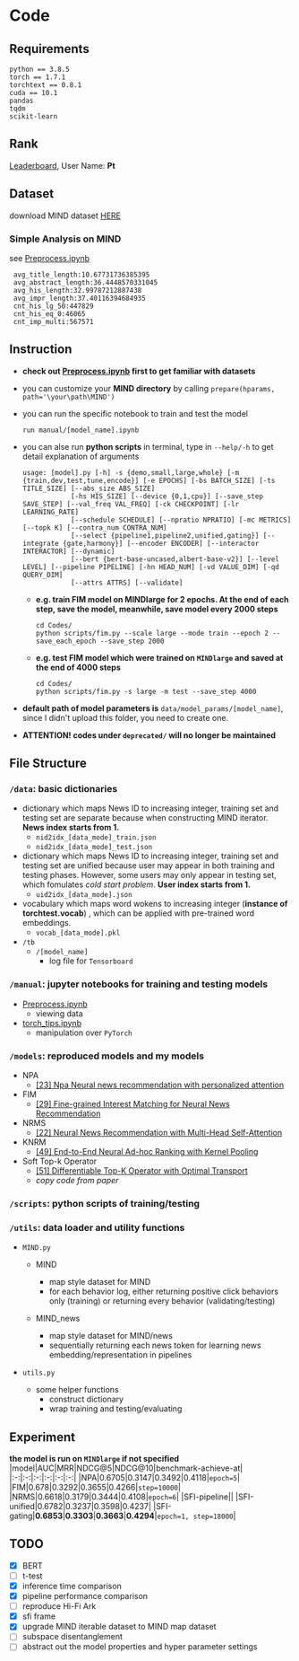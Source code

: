 # Code
## Requirements
```shell
python == 3.8.5
torch == 1.7.1
torchtext == 0.8.1
cuda == 10.1
pandas
tqdm
scikit-learn
```
## Rank
[Leaderboard](https://msnews.github.io/#leaderboard), User Name: **Pt**
## Dataset
download MIND dataset [HERE](https://msnews.github.io/)
### Simple Analysis on MIND
see [Preprocess.ipynb](manual/Preprocess.ipynb)
```
 avg_title_length:10.67731736385395
 avg_abstract_length:36.4448570331045
 avg_his_length:32.99787212887438
 avg_impr_length:37.40116394684935
 cnt_his_lg_50:447829
 cnt_his_eq_0:46065
 cnt_imp_multi:567571
```

## Instruction
- **check out [Preprocess.ipynb](manual/Preprocess.ipynb) first to get familiar with datasets**
- you can customize your **MIND directory** by calling `prepare(hparams, path='\your\path\MIND')`

- you can run the specific notebook to train and test the model
  ```shell
  run manual/[model_name].ipynb
  ```

- you can alse run **python scripts** in terminal, type in `--help/-h` to get detail explanation of arguments
  ```shell
  usage: [model].py [-h] -s {demo,small,large,whole} [-m {train,dev,test,tune,encode}] [-e EPOCHS] [-bs BATCH_SIZE] [-ts TITLE_SIZE] [--abs_size ABS_SIZE]
              [-hs HIS_SIZE] [--device {0,1,cpu}] [--save_step SAVE_STEP] [--val_freq VAL_FREQ] [-ck CHECKPOINT] [-lr LEARNING_RATE]
              [--schedule SCHEDULE] [--npratio NPRATIO] [-mc METRICS] [--topk K] [--contra_num CONTRA_NUM]
              [--select {pipeline1,pipeline2,unified,gating}] [--integrate {gate,harmony}] [--encoder ENCODER] [--interactor INTERACTOR] [--dynamic]
              [--bert {bert-base-uncased,albert-base-v2}] [--level LEVEL] [--pipeline PIPELINE] [-hn HEAD_NUM] [-vd VALUE_DIM] [-qd QUERY_DIM]
              [--attrs ATTRS] [--validate]
  ```
  - **e.g. train FIM model on MINDlarge for 2 epochs. At the end of each step, save the model, meanwhile, save model every 2000 steps**
    ```shell
    cd Codes/
    python scripts/fim.py --scale large --mode train --epoch 2 --save_each_epoch --save_step 2000
    ```
  - **e.g. test FIM model which were trained on `MINDlarge` and saved at the end of 4000 steps**
    ```shell
    cd Codes/
    python scripts/fim.py -s large -m test --save_step 4000
    ```
- **default path of model parameters is** `data/model_params/[model_name]`, since I didn't upload this folder, you need to create one.

- **ATTENTION! codes under `deprecated/` will no longer be maintained**


## File Structure
### `/data`: basic dictionaries
  - dictionary which maps News ID to increasing integer, training set and testing set are separate because when constructing MIND iterator. **News index starts from 1.**
    - `nid2idx_[data_mode]_train.json`
    - `nid2idx_[data_mode]_test.json`
  - dictionary which maps News ID to increasing integer, training set and testing set are unified because user may appear in both training and testing phases. However, some users may only appear in testing set, which fomulates *cold start problem*. **User index starts from 1.**
    - `uid2idx_[data_mode].json`
  - vocabulary which maps word wokens to increasing integer (**instance of torchtest.vocab**) , which can be applied with pre-trained word embeddings.
    - `vocab_[data_mode].pkl`
  - `/tb`
    - `/[model_name]`
      - log file for `Tensorboard`

### `/manual`: jupyter notebooks for training and testing models
  - [Preprocess.ipynb](manual/Preprocess.ipynb)
    - viewing data
  - [torch_tips.ipynb](manual/torch_tips.ipynb)
    - manipulation over `PyTorch`

### `/models`: reproduced models and my models
  - NPA
    - [[23] Npa Neural news recommendation with personalized attention](https://dl.acm.org/doi/abs/10.1145/3292500.3330665)
  - FIM
    - [[29] Fine-grained Interest Matching for Neural News Recommendation](https://www.aclweb.org/anthology/2020.acl-main.77.pdf)
  - NRMS
    - [[22] Neural News Recommendation with Multi-Head Self-Attention](https://www.aclweb.org/anthology/D19-1671.pdf)
  - KNRM
    - [[49] End-to-End Neural Ad-hoc Ranking with Kernel Pooling](https://dl.acm.org/doi/pdf/10.1145/3077136.3080809)
  - Soft Top-k Operator
    - [[51] Differentiable Top-K Operator with Optimal Transport](https://arxiv.org/pdf/2002.06504.pdf)
    - *copy code from paper*

### `/scripts`: python scripts of training/testing

### `/utils`: data loader and utility functions
- `MIND.py`
  - MIND
    - map style dataset for MIND
    - for each behavior log, either returning positive click behaviors only (training) or returning every behavior (validating/testing)

  - MIND_news
    - map style dataset for MIND/news
    - sequentially returning each news token for learning news embedding/representation in pipelines

- `utils.py`
  - some helper functions
    - construct dictionary
    - wrap training and testing/evaluating

## Experiment
**the model is run on `MINDlarge` if not specified**
|model|AUC|MRR|NDCG@5|NDCG@10|benchmark-achieve-at|
|:-:|:-:|:-:|:-:|:-:|:-:|
|NPA|$0.6705$|$0.3147$|$0.3492$|$0.4118$|`epoch=5`|
|FIM|$0.678$|$0.3292$|$0.3655$|$0.4266$|`step=10000`|
|NRMS|$0.6618$|$0.3179$|$0.3444$|$0.4108$|`epoch=6`|
|SFI-pipeline||
|SFI-unified|$0.6782$|$0.3237$|$0.3598$|$0.4237$|
|SFI-gating|$\mathbf{0.6853}$|$\mathbf{0.3303}$|$\mathbf{0.3663}$|$\mathbf{0.4294}$|`epoch=1, step=18000`|

## TODO
- [x] BERT
- [ ] t-test
- [x] inference time comparison
- [x] pipeline performance comparison
- [ ] reproduce Hi-Fi Ark
- [x] sfi frame
- [x] upgrade MIND iterable dataset to MIND map dataset
- [ ] subspace disentanglement
- [ ] abstract out the model properties and hyper parameter settings